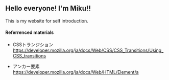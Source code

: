 ## Hello everyone! I'm Miku!! 
This is my website for self introduction. 

#### Referrenced materials 

- CSSトランジション
https://developer.mozilla.org/ja/docs/Web/CSS/CSS_Transitions/Using_CSS_transitions

- アンカー要素
https://developer.mozilla.org/ja/docs/Web/HTML/Element/a
